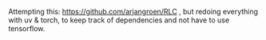 Attempting this: https://github.com/arjangroen/RLC , but redoing everything
with uv & torch, to keep track of dependencies and not have to use tensorflow.
